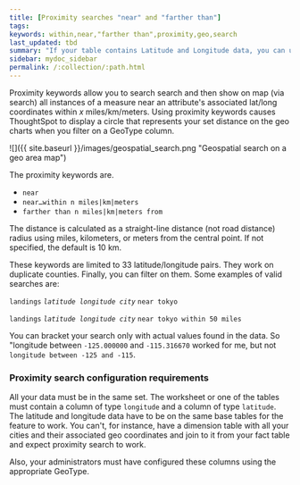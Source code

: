 ```yaml
---
title: [Proximity searches "near" and "farther than"]
tags:
keywords: within,near,"farther than",proximity,geo,search
last_updated: tbd
summary: "If your table contains Latitude and Longitude data, you can use proximity searches that find entities related to each other by location."
sidebar: mydoc_sidebar
permalink: /:collection/:path.html
---
```

Proximity keywords allow you to search search and then show on map (via search)
all instances of a measure near an attribute's associated lat/long coordinates
within _x_ miles/km/meters. Using proximity keywords causes ThoughtSpot to display a circle
that represents your set distance on the geo charts when you filter on a GeoType
column.

![]({{ site.baseurl }}/images/geospatial_search.png "Geospatial search on a geo area map")

The proximity keywords are.

-   `near`
-   `near…within n miles|km|meters`
-   `farther than n miles|km|meters from`

The distance is calculated as a straight-line distance (not road distance)
radius using miles, kilometers, or meters from the central point. If not
specified, the default is 10 km.

These keywords are limited to 33 latitude/longitude pairs. They work on
duplicate counties. Finally, you can filter on them. Some examples of valid
searches are:

`landings` _`latitude longitude city`_ `near tokyo`

`landings` _`latitude longitude city`_ `near tokyo within 50 miles`

 You can bracket your search only with actual values found in the data.  So
 "longitude between `-125.000000` and `-115.316670` worked for me, but not
 `longitude between -125 and -115`. 

### Proximity search configuration requirements

All your data must be in the same set. The worksheet or one of the tables must
contain a column of type `longitude` and a column of type `latitude`. The
latitude and longitude data have to be on the same base tables for the feature
to work. You can't, for instance, have a dimension table with all your cities
and their associated geo coordinates and join to it from your fact table and
expect proximity search to work.

Also, your administrators must have configured these columns using the
appropriate GeoType.
